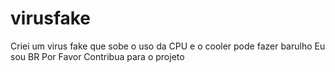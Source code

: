 # virusfake
Criei um virus fake que sobe o uso da CPU e o cooler pode fazer barulho
Eu sou BR
Por Favor Contribua para o projeto

